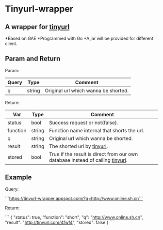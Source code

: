 Tinyurl-wrapper
=============

A wrapper for [tinyurl](http://www.tinyurl.com)
-------

*Based on GAE
*Programmed with Go
*A jar will be provided for different client.

Param and Return
-------

Param:

Query   |Type       |Comment
--------|---------|---------
q       |string  |Original url which wanna be shorted.

Return:

Var      |Type     |Comment
---------|---------|---------
status   |bool     |Success request or not(false).
function |string   |Function name internal that shorts the url.
q        |string   |Original url which wanna be shorted.
result   |string   |The shorted url by [tinyurl](http://www.tinyurl.com).
stored   |bool     |True if the result is direct from our own database instead of calling [tinyurl](http://www.tinyurl.com).


Example  
-------

Query:

´´´https://tinyurl-wrapper.appspot.com/?q=http://www.online.sh.cn´´´

Return:

´´´
{
  "status": true,
  "function": "short",
  "q": "http://www.online.sh.cn",
  "result": "http://tinyurl.com/4fwf4",
  "stored": false
}
´´´
